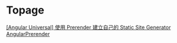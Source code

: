 # Topage

[[Angular Universal] 使用 Prerender 建立自己的 Static Site Generator](https://fullstackladder.dev/blog/2021/10/16/static-site-generator-using-angular-universal-prerender/)
[AngularPrerender](https://github.com/UrWebApp/ComponentLibrary/tree/master/AngularPrerender)
